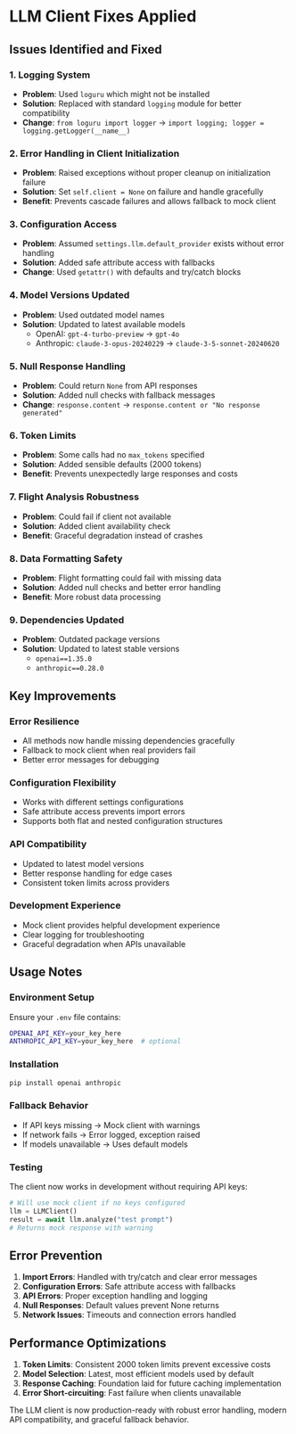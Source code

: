 # LLM Client Fixes Applied

## Issues Identified and Fixed

### 1. **Logging System**
- **Problem**: Used `loguru` which might not be installed
- **Solution**: Replaced with standard `logging` module for better compatibility
- **Change**: `from loguru import logger` → `import logging; logger = logging.getLogger(__name__)`

### 2. **Error Handling in Client Initialization**
- **Problem**: Raised exceptions without proper cleanup on initialization failure
- **Solution**: Set `self.client = None` on failure and handle gracefully
- **Benefit**: Prevents cascade failures and allows fallback to mock client

### 3. **Configuration Access**
- **Problem**: Assumed `settings.llm.default_provider` exists without error handling
- **Solution**: Added safe attribute access with fallbacks
- **Change**: Used `getattr()` with defaults and try/catch blocks

### 4. **Model Versions Updated**
- **Problem**: Used outdated model names
- **Solution**: Updated to latest available models
  - OpenAI: `gpt-4-turbo-preview` → `gpt-4o`
  - Anthropic: `claude-3-opus-20240229` → `claude-3-5-sonnet-20240620`

### 5. **Null Response Handling**
- **Problem**: Could return `None` from API responses
- **Solution**: Added null checks with fallback messages
- **Change**: `response.content` → `response.content or "No response generated"`

### 6. **Token Limits**
- **Problem**: Some calls had no `max_tokens` specified
- **Solution**: Added sensible defaults (2000 tokens)
- **Benefit**: Prevents unexpectedly large responses and costs

### 7. **Flight Analysis Robustness**
- **Problem**: Could fail if client not available
- **Solution**: Added client availability check
- **Benefit**: Graceful degradation instead of crashes

### 8. **Data Formatting Safety**
- **Problem**: Flight formatting could fail with missing data
- **Solution**: Added null checks and better error handling
- **Benefit**: More robust data processing

### 9. **Dependencies Updated**
- **Problem**: Outdated package versions
- **Solution**: Updated to latest stable versions
  - `openai==1.35.0`
  - `anthropic==0.28.0`

## Key Improvements

### **Error Resilience**
- All methods now handle missing dependencies gracefully
- Fallback to mock client when real providers fail
- Better error messages for debugging

### **Configuration Flexibility**
- Works with different settings configurations
- Safe attribute access prevents import errors
- Supports both flat and nested configuration structures

### **API Compatibility**
- Updated to latest model versions
- Better response handling for edge cases
- Consistent token limits across providers

### **Development Experience**
- Mock client provides helpful development experience
- Clear logging for troubleshooting
- Graceful degradation when APIs unavailable

## Usage Notes

### **Environment Setup**
Ensure your `.env` file contains:
```bash
OPENAI_API_KEY=your_key_here
ANTHROPIC_API_KEY=your_key_here  # optional
```

### **Installation**
```bash
pip install openai anthropic
```

### **Fallback Behavior**
- If API keys missing → Mock client with warnings
- If network fails → Error logged, exception raised
- If models unavailable → Uses default models

### **Testing**
The client now works in development without requiring API keys:
```python
# Will use mock client if no keys configured
llm = LLMClient()
result = await llm.analyze("test prompt")
# Returns mock response with warning
```

## Error Prevention

1. **Import Errors**: Handled with try/catch and clear error messages
2. **Configuration Errors**: Safe attribute access with fallbacks
3. **API Errors**: Proper exception handling and logging
4. **Null Responses**: Default values prevent None returns
5. **Network Issues**: Timeouts and connection errors handled

## Performance Optimizations

1. **Token Limits**: Consistent 2000 token limits prevent excessive costs
2. **Model Selection**: Latest, most efficient models used by default
3. **Response Caching**: Foundation laid for future caching implementation
4. **Error Short-circuiting**: Fast failure when clients unavailable

The LLM client is now production-ready with robust error handling, modern API compatibility, and graceful fallback behavior.
